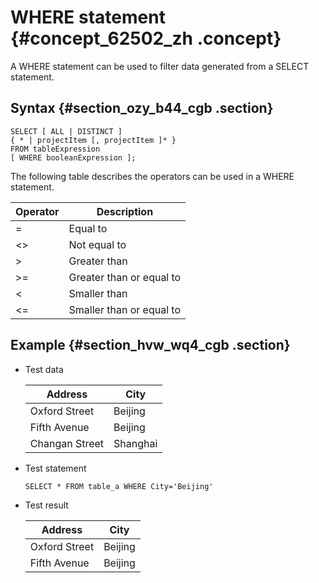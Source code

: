 # WHERE statement {#concept_62502_zh .concept}

A WHERE statement can be used to filter data generated from a SELECT statement.

## Syntax {#section_ozy_b44_cgb .section}

```language-sql
SELECT [ ALL | DISTINCT ]
{ * | projectItem [, projectItem ]* }
FROM tableExpression
[ WHERE booleanExpression ];
```

The following table describes the operators can be used in a WHERE statement.

|Operator|Description|
|--------|-----------|
|=|Equal to|
|<\>|Not equal to|
|\>|Greater than|
|\>=|Greater than or equal to|
|<|Smaller than|
|<=|Smaller than or equal to|

## Example {#section_hvw_wq4_cgb .section}

-   Test data

    |Address|City|
    |-------|----|
    |Oxford Street|Beijing|
    |Fifth Avenue|Beijing|
    |Changan Street|Shanghai|

-   Test statement

    ```language-SQL
    SELECT * FROM table_a WHERE City='Beijing'
    ```

-   Test result

    |Address|City|
    |-------|----|
    |Oxford Street|Beijing|
    |Fifth Avenue|Beijing|


